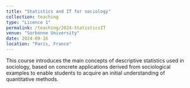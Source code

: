 ```yaml
---
title: "Statistics and IT for sociology"
collection: teaching
type: "Licence 1"
permalink: /teaching/2024-StatisticsIT
venue: "Sorbonne University"
date: 2024-09-16
location: "Paris, France"
---
```


This course introduces the main concepts of descriptive statistics used in sociology, based on concrete applications derived from sociological examples to enable students to acquire an initial understanding of quantitative methods.